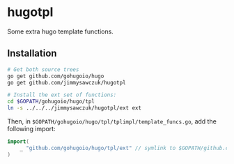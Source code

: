 # hugotpl

Some extra hugo template functions.

## Installation

```bash
# Get both source trees
go get github.com/gohugoio/hugo
go get github.com/jimmysawczuk/hugotpl

# Install the ext set of functions:
cd $GOPATH/gohugoio/hugo/tpl
ln -s ../../../jimmysawczuk/hugotpl/ext ext
```

Then, in `$GOPATH/gohugoio/hugo/tpl/tplimpl/template_funcs.go`, add the following import:

```go
import(
    _ "github.com/gohugoio/hugo/tpl/ext" // symlink to $GOPATH/github.com/jimmysawczuk/hugotpl/ext
)
```

